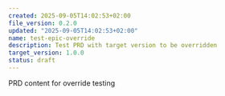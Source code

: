 ```yaml
---
created: 2025-09-05T14:02:53+02:00
file_version: 0.2.0
updated: "2025-09-05T14:02:53+02:00"
name: test-epic-override
description: Test PRD with target version to be overridden
target_version: 1.0.0
status: draft
---
```


PRD content for override testing
